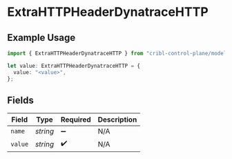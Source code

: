 # ExtraHTTPHeaderDynatraceHTTP

## Example Usage

```typescript
import { ExtraHTTPHeaderDynatraceHTTP } from "cribl-control-plane/models/operations";

let value: ExtraHTTPHeaderDynatraceHTTP = {
  value: "<value>",
};
```

## Fields

| Field              | Type               | Required           | Description        |
| ------------------ | ------------------ | ------------------ | ------------------ |
| `name`             | *string*           | :heavy_minus_sign: | N/A                |
| `value`            | *string*           | :heavy_check_mark: | N/A                |
